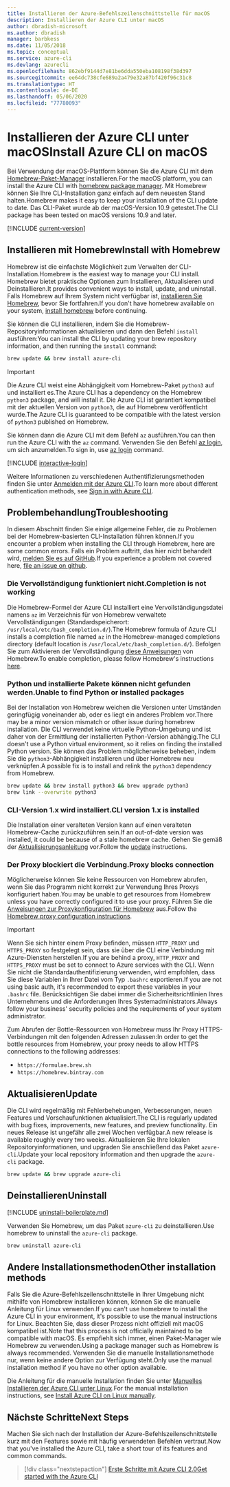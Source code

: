 ```yaml
---
title: Installieren der Azure-Befehlszeilenschnittstelle für macOS
description: Installieren der Azure CLI unter macOS
author: dbradish-microsoft
ms.author: dbradish
manager: barbkess
ms.date: 11/05/2018
ms.topic: conceptual
ms.service: azure-cli
ms.devlang: azurecli
ms.openlocfilehash: 862ebf9144d7e81be6dda550eba108198f38d397
ms.sourcegitcommit: ee64dc738cfe689a2a479e32a87bf420f96c31c8
ms.translationtype: HT
ms.contentlocale: de-DE
ms.lasthandoff: 05/06/2020
ms.locfileid: "77780093"
---
```

# <a name="install-azure-cli-on-macos"></a><span data-ttu-id="a2cc2-103">Installieren der Azure CLI unter macOS</span><span class="sxs-lookup"><span data-stu-id="a2cc2-103">Install Azure CLI on macOS</span></span>

<span data-ttu-id="a2cc2-104">Bei Verwendung der macOS-Plattform können Sie die Azure CLI mit dem [Homebrew-Paket-Manager](https://brew.sh) installieren.</span><span class="sxs-lookup"><span data-stu-id="a2cc2-104">For the macOS platform, you can install the Azure CLI with [homebrew package manager](https://brew.sh).</span></span> <span data-ttu-id="a2cc2-105">Mit Homebrew können Sie Ihre CLI-Installation ganz einfach auf dem neuesten Stand halten.</span><span class="sxs-lookup"><span data-stu-id="a2cc2-105">Homebrew makes it easy to keep your installation of the CLI update to date.</span></span> <span data-ttu-id="a2cc2-106">Das CLI-Paket wurde ab der macOS-Version 10.9 getestet.</span><span class="sxs-lookup"><span data-stu-id="a2cc2-106">The CLI package has been tested on macOS versions 10.9 and later.</span></span>

[!INCLUDE [current-version](includes/current-version.md)]

## <a name="install-with-homebrew"></a><span data-ttu-id="a2cc2-107">Installieren mit Homebrew</span><span class="sxs-lookup"><span data-stu-id="a2cc2-107">Install with Homebrew</span></span>

<span data-ttu-id="a2cc2-108">Homebrew ist die einfachste Möglichkeit zum Verwalten der CLI-Installation.</span><span class="sxs-lookup"><span data-stu-id="a2cc2-108">Homebrew is the easiest way to manage your CLI install.</span></span> <span data-ttu-id="a2cc2-109">Homebrew bietet praktische Optionen zum Installieren, Aktualisieren und Deinstallieren.</span><span class="sxs-lookup"><span data-stu-id="a2cc2-109">It provides convenient ways to install, update, and uninstall.</span></span>
<span data-ttu-id="a2cc2-110">Falls Homebrew auf Ihrem System nicht verfügbar ist, [installieren Sie Homebrew](https://docs.brew.sh/Installation.html), bevor Sie fortfahren.</span><span class="sxs-lookup"><span data-stu-id="a2cc2-110">If you don't have homebrew available on your system, [install homebrew](https://docs.brew.sh/Installation.html) before continuing.</span></span>

<span data-ttu-id="a2cc2-111">Sie können die CLI installieren, indem Sie die Homebrew-Repositoryinformationen aktualisieren und dann den Befehl `install` ausführen:</span><span class="sxs-lookup"><span data-stu-id="a2cc2-111">You can install the CLI by updating your brew repository information, and then running the `install` command:</span></span>

```bash
brew update && brew install azure-cli
```

> [!IMPORTANT]
>
> <span data-ttu-id="a2cc2-112">Die Azure CLI weist eine Abhängigkeit vom Homebrew-Paket `python3` auf und installiert es.</span><span class="sxs-lookup"><span data-stu-id="a2cc2-112">The Azure CLI has a dependency on the Homebrew `python3` package, and will install it.</span></span>
> <span data-ttu-id="a2cc2-113">Die Azure CLI ist garantiert kompatibel mit der aktuellen Version von `python3`, die auf Homebrew veröffentlicht wurde.</span><span class="sxs-lookup"><span data-stu-id="a2cc2-113">The Azure CLI is guaranteed to be compatible with the latest version of `python3` published on Homebrew.</span></span>

<span data-ttu-id="a2cc2-114">Sie können dann die Azure CLI mit dem Befehl `az` ausführen.</span><span class="sxs-lookup"><span data-stu-id="a2cc2-114">You can then run the Azure CLI with the `az` command.</span></span> <span data-ttu-id="a2cc2-115">Verwenden Sie den Befehl [az login](/cli/azure/reference-index#az-login), um sich anzumelden.</span><span class="sxs-lookup"><span data-stu-id="a2cc2-115">To sign in, use [az login](/cli/azure/reference-index#az-login) command.</span></span>

[!INCLUDE [interactive-login](includes/interactive-login.md)]

<span data-ttu-id="a2cc2-116">Weitere Informationen zu verschiedenen Authentifizierungsmethoden finden Sie unter [Anmelden mit der Azure CLI](authenticate-azure-cli.md).</span><span class="sxs-lookup"><span data-stu-id="a2cc2-116">To learn more about different authentication methods, see [Sign in with Azure CLI](authenticate-azure-cli.md).</span></span>

## <a name="troubleshooting"></a><span data-ttu-id="a2cc2-117">Problembehandlung</span><span class="sxs-lookup"><span data-stu-id="a2cc2-117">Troubleshooting</span></span>

<span data-ttu-id="a2cc2-118">In diesem Abschnitt finden Sie einige allgemeine Fehler, die zu Problemen bei der Homebrew-basierten CLI-Installation führen können.</span><span class="sxs-lookup"><span data-stu-id="a2cc2-118">If you encounter a problem when installing the CLI through Homebrew, here are some common errors.</span></span> <span data-ttu-id="a2cc2-119">Falls ein Problem auftritt, das hier nicht behandelt wird, [melden Sie es auf GitHub](https://github.com/Azure/azure-cli/issues).</span><span class="sxs-lookup"><span data-stu-id="a2cc2-119">If you experience a problem not covered here, [file an issue on github](https://github.com/Azure/azure-cli/issues).</span></span>

### <a name="completion-is-not-working"></a><span data-ttu-id="a2cc2-120">Die Vervollständigung funktioniert nicht.</span><span class="sxs-lookup"><span data-stu-id="a2cc2-120">Completion is not working</span></span>

<span data-ttu-id="a2cc2-121">Die Homebrew-Formel der Azure CLI installiert eine Vervollständigungsdatei namens `az` im Verzeichnis für von Homebrew verwaltete Vervollständigungen (Standardspeicherort: `/usr/local/etc/bash_completion.d/`).</span><span class="sxs-lookup"><span data-stu-id="a2cc2-121">The Homebrew formula of Azure CLI installs a completion file named `az` in the Homebrew-managed completions directory (default location is `/usr/local/etc/bash_completion.d/`).</span></span> <span data-ttu-id="a2cc2-122">Befolgen Sie zum Aktivieren der Vervollständigung [diese Anweisungen](https://docs.brew.sh/Shell-Completion) von Homebrew.</span><span class="sxs-lookup"><span data-stu-id="a2cc2-122">To enable completion, please follow Homebrew's instructions [here](https://docs.brew.sh/Shell-Completion).</span></span>

### <a name="unable-to-find-python-or-installed-packages"></a><span data-ttu-id="a2cc2-123">Python und installierte Pakete können nicht gefunden werden.</span><span class="sxs-lookup"><span data-stu-id="a2cc2-123">Unable to find Python or installed packages</span></span>

<span data-ttu-id="a2cc2-124">Bei der Installation von Homebrew weichen die Versionen unter Umständen geringfügig voneinander ab, oder es liegt ein anderes Problem vor.</span><span class="sxs-lookup"><span data-stu-id="a2cc2-124">There may be a minor version mismatch or other issue during homebrew installation.</span></span> <span data-ttu-id="a2cc2-125">Die CLI verwendet keine virtuelle Python-Umgebung und ist daher von der Ermittlung der installierten Python-Version abhängig.</span><span class="sxs-lookup"><span data-stu-id="a2cc2-125">The CLI doesn't use a Python virtual environment, so it relies on finding the installed Python version.</span></span> <span data-ttu-id="a2cc2-126">Sie können das Problem möglicherweise beheben, indem Sie die `python3`-Abhängigkeit installieren und über Homebrew neu verknüpfen.</span><span class="sxs-lookup"><span data-stu-id="a2cc2-126">A possible fix is to install and relink the `python3` dependency from Homebrew.</span></span>

```bash
brew update && brew install python3 && brew upgrade python3
brew link --overwrite python3
```

### <a name="cli-version-1x-is-installed"></a><span data-ttu-id="a2cc2-127">CLI-Version 1.x wird installiert.</span><span class="sxs-lookup"><span data-stu-id="a2cc2-127">CLI version 1.x is installed</span></span>

<span data-ttu-id="a2cc2-128">Die Installation einer veralteten Version kann auf einen veralteten Homebrew-Cache zurückzuführen sein.</span><span class="sxs-lookup"><span data-stu-id="a2cc2-128">If an out-of-date version was installed, it could be because of a stale homebrew cache.</span></span> <span data-ttu-id="a2cc2-129">Gehen Sie gemäß der [Aktualisierungsanleitung](#update) vor.</span><span class="sxs-lookup"><span data-stu-id="a2cc2-129">Follow the [update](#update) instructions.</span></span>

### <a name="proxy-blocks-connection"></a><span data-ttu-id="a2cc2-130">Der Proxy blockiert die Verbindung.</span><span class="sxs-lookup"><span data-stu-id="a2cc2-130">Proxy blocks connection</span></span>

<span data-ttu-id="a2cc2-131">Möglicherweise können Sie keine Ressourcen von Homebrew abrufen, wenn Sie das Programm nicht korrekt zur Verwendung Ihres Proxys konfiguriert haben.</span><span class="sxs-lookup"><span data-stu-id="a2cc2-131">You may be unable to get resources from Homebrew unless you have correctly configured it to use your proxy.</span></span> <span data-ttu-id="a2cc2-132">Führen Sie die [Anweisungen zur Proxykonfiguration für Homebrew](https://docs.brew.sh/Manpage#using-homebrew-behind-a-proxy) aus.</span><span class="sxs-lookup"><span data-stu-id="a2cc2-132">Follow the [Homebrew proxy configuration instructions](https://docs.brew.sh/Manpage#using-homebrew-behind-a-proxy).</span></span>

> [!IMPORTANT]
> <span data-ttu-id="a2cc2-133">Wenn Sie sich hinter einem Proxy befinden, müssen `HTTP_PROXY` und `HTTPS_PROXY` so festgelegt sein, dass sie über die CLI eine Verbindung mit Azure-Diensten herstellen.</span><span class="sxs-lookup"><span data-stu-id="a2cc2-133">If you are behind a proxy, `HTTP_PROXY` and `HTTPS_PROXY` must be set to connect to Azure services with the CLI.</span></span>
> <span data-ttu-id="a2cc2-134">Wenn Sie nicht die Standardauthentifizierung verwenden, wird empfohlen, dass Sie diese Variablen in Ihrer Datei vom Typ `.bashrc` exportieren.</span><span class="sxs-lookup"><span data-stu-id="a2cc2-134">If you are not using basic auth, it's recommended to export these variables in your `.bashrc` file.</span></span>
> <span data-ttu-id="a2cc2-135">Berücksichtigen Sie dabei immer die Sicherheitsrichtlinien Ihres Unternehmens und die Anforderungen Ihres Systemadministrators.</span><span class="sxs-lookup"><span data-stu-id="a2cc2-135">Always follow your business' security policies and the requirements of your system administrator.</span></span>

<span data-ttu-id="a2cc2-136">Zum Abrufen der Bottle-Ressourcen von Homebrew muss Ihr Proxy HTTPS-Verbindungen mit den folgenden Adressen zulassen:</span><span class="sxs-lookup"><span data-stu-id="a2cc2-136">In order to get the bottle resources from Homebrew, your proxy needs to allow HTTPS connections to the following addresses:</span></span>

* `https://formulae.brew.sh`
* `https://homebrew.bintray.com`

## <a name="update"></a><span data-ttu-id="a2cc2-137">Aktualisieren</span><span class="sxs-lookup"><span data-stu-id="a2cc2-137">Update</span></span>

<span data-ttu-id="a2cc2-138">Die CLI wird regelmäßig mit Fehlerbehebungen, Verbesserungen, neuen Features und Vorschaufunktionen aktualisiert.</span><span class="sxs-lookup"><span data-stu-id="a2cc2-138">The CLI is regularly updated with bug fixes, improvements, new features, and preview functionality.</span></span> <span data-ttu-id="a2cc2-139">Ein neues Release ist ungefähr alle zwei Wochen verfügbar.</span><span class="sxs-lookup"><span data-stu-id="a2cc2-139">A new release is available roughly every two weeks.</span></span> <span data-ttu-id="a2cc2-140">Aktualisieren Sie Ihre lokalen Repositoryinformationen, und upgraden Sie anschließend das Paket `azure-cli`.</span><span class="sxs-lookup"><span data-stu-id="a2cc2-140">Update your local repository information and then upgrade the `azure-cli` package.</span></span>

```bash
brew update && brew upgrade azure-cli
```

## <a name="uninstall"></a><span data-ttu-id="a2cc2-141">Deinstallieren</span><span class="sxs-lookup"><span data-stu-id="a2cc2-141">Uninstall</span></span>

[!INCLUDE [uninstall-boilerplate.md](includes/uninstall-boilerplate.md)]

<span data-ttu-id="a2cc2-142">Verwenden Sie Homebrew, um das Paket `azure-cli` zu deinstallieren.</span><span class="sxs-lookup"><span data-stu-id="a2cc2-142">Use homebrew to uninstall the `azure-cli` package.</span></span>

```bash
brew uninstall azure-cli
```

## <a name="other-installation-methods"></a><span data-ttu-id="a2cc2-143">Andere Installationsmethoden</span><span class="sxs-lookup"><span data-stu-id="a2cc2-143">Other installation methods</span></span>

<span data-ttu-id="a2cc2-144">Falls Sie die Azure-Befehlszeilenschnittstelle in Ihrer Umgebung nicht mithilfe von Homebrew installieren können, können Sie die manuelle Anleitung für Linux verwenden.</span><span class="sxs-lookup"><span data-stu-id="a2cc2-144">If you can't use homebrew to install the Azure CLI in your environment, it's possible to use the manual instructions for Linux.</span></span> <span data-ttu-id="a2cc2-145">Beachten Sie, dass dieser Prozess nicht offiziell mit macOS kompatibel ist.</span><span class="sxs-lookup"><span data-stu-id="a2cc2-145">Note that this process is not officially maintained to be compatible with macOS.</span></span> <span data-ttu-id="a2cc2-146">Es empfiehlt sich immer, einen Paket-Manager wie Homebrew zu verwenden.</span><span class="sxs-lookup"><span data-stu-id="a2cc2-146">Using a package manager such as Homebrew is always recommended.</span></span> <span data-ttu-id="a2cc2-147">Verwenden Sie die manuelle Installationsmethode nur, wenn keine andere Option zur Verfügung steht.</span><span class="sxs-lookup"><span data-stu-id="a2cc2-147">Only use the manual installation method if you have no other option available.</span></span>

<span data-ttu-id="a2cc2-148">Die Anleitung für die manuelle Installation finden Sie unter [Manuelles Installieren der Azure CLI unter Linux](install-azure-cli-linux.md).</span><span class="sxs-lookup"><span data-stu-id="a2cc2-148">For the manual installation instructions, see [Install Azure CLI on Linux manually](install-azure-cli-linux.md).</span></span>

## <a name="next-steps"></a><span data-ttu-id="a2cc2-149">Nächste Schritte</span><span class="sxs-lookup"><span data-stu-id="a2cc2-149">Next Steps</span></span>

<span data-ttu-id="a2cc2-150">Machen Sie sich nach der Installation der Azure-Befehlszeilenschnittstelle kurz mit den Features sowie mit häufig verwendeten Befehlen vertraut.</span><span class="sxs-lookup"><span data-stu-id="a2cc2-150">Now that you've installed the Azure CLI, take a short tour of its features and common commands.</span></span>

> [!div class="nextstepaction"]
> [<span data-ttu-id="a2cc2-151">Erste Schritte mit Azure CLI 2.0</span><span class="sxs-lookup"><span data-stu-id="a2cc2-151">Get started with the Azure CLI</span></span>](get-started-with-azure-cli.md)
